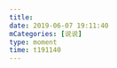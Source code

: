 ```yaml
---
title: 
date: 2019-06-07 19:11:40
mCategories: [说说]
type: moment
time: t191140
---
```


<div id="pics-20190607191140"></div>

<script src="/lib/moment/pics.js"></script>
<script>
var data = [
    {"link": "2019-06-07_000000.jpeg", "type": "shuoshuo"},
    {"link": "2019-06-07_000001.gif", "type": "shuoshuo"}
];
picsRender(data, "pics-20190607191140");
</script>
